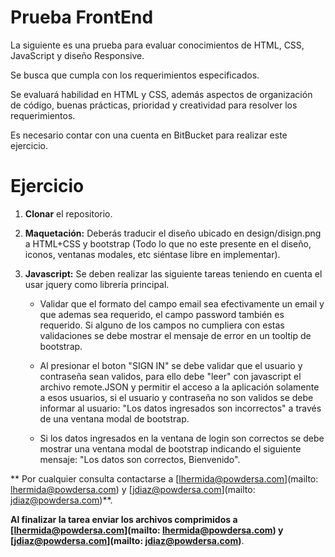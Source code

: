 # Prueba FrontEnd #
La siguiente es una prueba para evaluar conocimientos de HTML, CSS, JavaScript y diseño Responsive.

Se busca que cumpla con los requerimientos especificados.

Se evaluará habilidad en HTML y CSS, además aspectos de organización de código, buenas prácticas, prioridad y creatividad para resolver los requerimientos.

Es necesario contar con una cuenta en BitBucket para realizar este ejercicio.

# Ejercicio #

1. **Clonar** el repositorio.

2. **Maquetación:** Deberás traducir el diseño ubicado en design/disign.png a HTML+CSS y bootstrap (Todo lo que no este presente en el diseño, iconos, ventanas modales, etc siéntase libre en implementar).

3. **Javascript:** Se deben realizar las siguiente tareas teniendo en cuenta el usar jquery como librería principal.

   * Validar que el formato del campo email sea efectivamente un email y que ademas sea requerido, el campo password también es requerido. Si alguno de los campos no cumpliera con estas validaciones se debe mostrar el mensaje de error en un tooltip de bootstrap.

   * Al presionar el boton "SIGN IN" se debe validar que el usuario y contraseña sean validos, para ello debe "leer" con javascript el archivo remote.JSON y permitir el acceso a la aplicación solamente a esos usuarios, si el usuario y contraseña no son validos se debe informar al usuario: "Los datos ingresados son incorrectos" a través de una ventana modal de bootstrap.

   * Si los datos ingresados en la ventana de login son correctos se debe mostrar una ventana modal de bootstrap indicando el siguiente mensaje: "Los datos son correctos, Bienvenido".

** Por cualquier consulta contactarse a [lhermida@powdersa.com](mailto: lhermida@powdersa.com) y [jdiaz@powdersa.com](mailto: jdiaz@powdersa.com)**.

**Al finalizar la tarea enviar los archivos comprimidos a [lhermida@powdersa.com](mailto: lhermida@powdersa.com) y [jdiaz@powdersa.com](mailto: jdiaz@powdersa.com)**.
